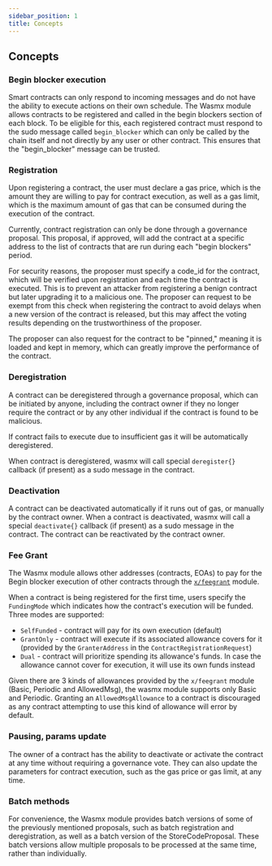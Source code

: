 ```yaml
---
sidebar_position: 1
title: Concepts
---
```


## Concepts

### Begin blocker execution

Smart contracts can only respond to incoming messages and do not have the ability to execute actions on their own schedule. The Wasmx module allows contracts to be registered and called in the begin blockers section of each block.
To be eligible for this, each registered contract must respond to the sudo message called `begin_blocker` which can only be called by the chain itself and not directly by any user or other contract. This ensures that the "begin_blocker" message can be trusted.

### Registration

Upon registering a contract, the user must declare a gas price, which is the amount they are willing to pay for contract execution, as well as a gas limit, which is the maximum amount of gas that can be consumed during the execution of the contract.

Currently, contract registration can only be done through a governance proposal. This proposal, if approved, will add the contract at a specific address to the list of contracts that are run during each "begin blockers" period.

For security reasons, the proposer must specify a code_id for the contract, which will be verified upon registration and each time the contract is executed. This is to prevent an attacker from registering a benign contract but later upgrading it to a malicious one. The proposer can request to be exempt from this check when registering the contract to avoid delays when a new version of the contract is released, but this may affect the voting results depending on the trustworthiness of the proposer.

The proposer can also request for the contract to be "pinned," meaning it is loaded and kept in memory, which can greatly improve the performance of the contract.

### Deregistration

A contract can be deregistered through a governance proposal, which can be initiated by anyone, including the contract owner if they no longer require the contract or by any other individual if the contract is found to be malicious.

If contract fails to execute due to insufficient gas it will be automatically deregistered.

When contract is deregistered, wasmx will call special `deregister{}` callback (if present) as a sudo message in the contract.

### Deactivation

A contract can be deactivated automatically if it runs out of gas, or manually by the contract owner. When a contract is deactivated, wasmx will call a special `deactivate{}` callback (if present) as a sudo message in the contract. The contract can be reactivated by the contract owner.

### Fee Grant

The Wasmx module allows other addresses (contracts, EOAs) to pay for the Begin blocker execution of other contracts through the [`x/feegrant`](https://docs.cosmos.network/main/modules/feegrant) module.

When a contract is being registered for the first time, users specify the `FundingMode` which indicates how the contract's execution will be funded. Three modes are supported:

- `SelfFunded` - contract will pay for its own execution (default)
- `GrantOnly` - contract will execute if its associated allowance covers for it (provided by the `GranterAddress` in the `ContractRegistrationRequest`)
- `Dual` - contract will prioritize spending its allowance's funds. In case the allowance cannot cover for execution, it will use its own funds instead

Given there are 3 kinds of allowances provided by the `x/feegrant` module (Basic, Periodic and AllowedMsg), the wasmx module supports only Basic and Periodic. Granting an `AllowedMsgAllowance` to a contract is discouraged as any contract attempting to use this kind of allowance will error by default.

### Pausing, params update

The owner of a contract has the ability to deactivate or activate the contract at any time without requiring a governance vote. They can also update the parameters for contract execution, such as the gas price or gas limit, at any time.

### Batch methods

For convenience, the Wasmx module provides batch versions of some of the previously mentioned proposals, such as batch registration and deregistration, as well as a batch version of the StoreCodeProposal. These batch versions allow multiple proposals to be processed at the same time, rather than individually.
